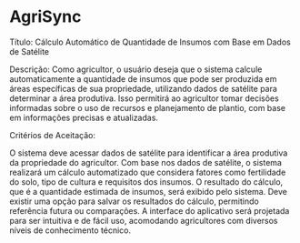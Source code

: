# AgriSync

Título: Cálculo Automático de Quantidade de Insumos com Base em Dados de Satélite

Descrição:
Como agricultor, o usuário deseja que o sistema calcule automaticamente a quantidade de insumos que pode ser produzida em áreas específicas de sua propriedade, utilizando dados de satélite para determinar a área produtiva. Isso permitirá ao agricultor tomar decisões informadas sobre o uso de recursos e planejamento de plantio, com base em informações precisas e atualizadas.

Critérios de Aceitação:

O sistema deve acessar dados de satélite para identificar a área produtiva da propriedade do agricultor.
Com base nos dados de satélite, o sistema realizará um cálculo automatizado que considera fatores como fertilidade do solo, tipo de cultura e requisitos dos insumos.
O resultado do cálculo, que é a quantidade estimada de insumos, será exibido pelo sistema.
Deve existir uma opção para salvar os resultados do cálculo, permitindo referência futura ou comparações.
A interface do aplicativo será projetada para ser intuitiva e de fácil uso, acomodando agricultores com diversos níveis de conhecimento técnico.
